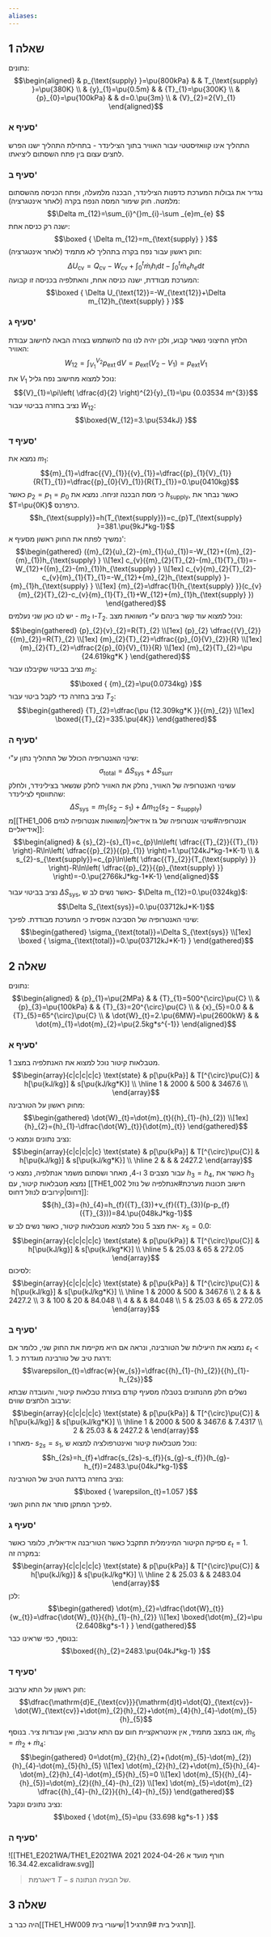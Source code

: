 ```yaml
---
aliases:
---
```

## שאלה 1
נתונים:
$$\begin{aligned}
 & p_{\text{supply} }=\pu{800kPa} &  & T_{\text{supply} }=\pu{380K} \\
 & {y}_{1}=\pu{0.5m} &  & {T}_{1}=\pu{300K} \\
 & {p}_{0}=\pu{100kPa} &  & d=0.\pu{3m} \\
 & {V}_{2}=2{V}_{1}
\end{aligned}$$

### סעיף א'
התהליך אינו קוואזיסטטי עבור האוויר בתוך הצילינדר - בתחילת התהליך ישנו הפרש לחצים עצום בין פתח השסתום ליציאתו.

### סעיף ב'
נגדיר את גבולות המערכת כדפנות הצילינדר, הבכנה מלמעלה, ופתח הכניסה מהשסתום מלמטה.
חוק שימור המסה הנפח בקרה (לאחר אינטגרציה):
$$\Delta m_{12}=\sum_{i}^{}m_{i}-\sum _{e}m_{e} $$
ישנה רק כניסה אחת:
$$\boxed {
\Delta m_{12}=m_{\text{supply} }
 }$$
חוק ראשון עבור נפח בקרה בתהליך לא מתמיד (לאחר אינטגרציה):
$$\Delta U_{\text{cv}}=Q_{\text{cv}}-W_{\text{cv}}+\int_{0}^{t} \dot{m}_{i}h_{i}\mathrm{d}t-\int_{0}^{t} \dot{m}_{e}h_{e}\mathrm{d}t$$
המערכת מבודדת, ישנה כניסה אחת, והאתלפיה בכניסה זו קבועה:
$$\boxed {
\Delta U_{\text{12}}=-W_{\text{12}}+\Delta m_{12}h_{\text{supply} }
 }$$

### סעיף ג'
הלחץ החיצוני נשאר קבוע, ולכן יהיה לנו נוח להשתמש בצורה הבאה לחישוב עבודת האוויר:
$$W_{\text{12}}=\int_{{V}_{1}}^{{V}_{2}} p_{\text{ext}} \, \mathrm{d}V =p_{\text{ext}}({V}_{2}-{V}_{1})=p_{\text{ext}}{V}_{1}$$
את ${V}_{1}$ נוכל למצוא מחישוב נפח גליל:
$${V}_{1}=\pi\left( \dfrac{d}{2} \right)^{2}{y}_{1}=\pu {0.03534 m^{3}}$$
נציב בחזרה בביטוי עבור $W_{12}$:
$$\boxed{W_{12}=3.\pu{534kJ} }$$

### סעיף ד'
נמצא את ${m}_{1}$:
$${m}_{1}=\dfrac{{V}_{1}}{{v}_{1}}=\dfrac{{p}_{1}{V}_{1}}{R{T}_{1}}=\dfrac{{p}_{0}{V}_{1}}{R{T}_{1}}=0.\pu{0410kg}$$
כאשר ${p}_{2}={p}_{1}={p}_{0}$ כי מסת הבכנה זניחה.
נמצא את $h_{\text{supply}}$, כאשר נבחר את $T=\pu{0K}$ כרפרנס.
$$h_{\text{supply}}=h(T_{\text{supply}})=c_{p}T_{\text{supply} }=381.\pu{9kJ*kg-1}$$
נמשיך לפתח את החוק ראשון מסעיף א':
$$\begin{gathered}
({m}_{2}{u}_{2}-{m}_{1}{u}_{1})=-W_{12}+({m}_{2}-{m}_{1})h_{\text{supply} } \\[1ex]
c_{v}({m}_{2}{T}_{2}-{m}_{1}{T}_{1})=-W_{12}+({m}_{2}-{m}_{1})h_{\text{supply} } \\[1ex]
c_{v}{m}_{2}{T}_{2}-c_{v}{m}_{1}{T}_{1}=-W_{12}+{m}_{2}h_{\text{supply} }-{m}_{1}h_{\text{supply} } \\[1ex]
{m}_{2}=\dfrac{1}{h_{\text{supply} }}(c_{v}{m}_{2}{T}_{2}-c_{v}{m}_{1}{T}_{1}+W_{12}+{m}_{1}h_{\text{supply} })
\end{gathered}$$
יש לנו כאן שני נעלמים - ${m}_{2}$ ו-${T}_{2}$. נוכל למצוא עוד קשר בינהם ע"י משוואת מצב:
$$\begin{gathered}
{p}_{2}{v}_{2}=R{T}_{2} \\[1ex]
{p}_{2} \dfrac{{V}_{2}}{{m}_{2}}=R{T}_{2} \\[1ex]
{m}_{2}{T}_{2}=\dfrac{{p}_{0}{V}_{2}}{R} \\[1ex]
{m}_{2}{T}_{2}=\dfrac{2{p}_{0}{V}_{1}}{R} \\[1ex]
{m}_{2}{T}_{2}=\pu {24.619kg*K }
\end{gathered}$$
נציב בביטוי שקיבלנו עבור ${m}_{2}$:
$$\boxed {
{m}_{2}=\pu{0.0734kg}
 }$$
 נציב בחזרה כדי לקבל ביטוי עבור ${T}_{2}$:
 $$\begin{gathered}
{T}_{2}=\dfrac{\pu {12.309kg*K }}{{m}_{2}} \\[1ex]
\boxed{{T}_{2}=335.\pu{4K}}
\end{gathered}$$

### סעיף ה'
שינוי האנטרופיה הכולל של התהליך נתון ע"י:
$$\sigma_{\text{total} }=\Delta S_{\text{sys}}+\Delta S_{\text{surr}}$$
עשינוי האנטרופיה של האוויר, נחלק את האוויר לחלק שנשאר בצילינידר, ולחלק שהתווסף לצילינדר:
$$\Delta S_{\text{sys}}={m}_{1}({s}_{2}-{s}_{1})+\Delta m_{12}({s}_{2}-s_{\text{supply} })$$
מ[[THE1_006 אנטרופיה#שינוי אנטרופיה של גז אידיאלי|משוואות אנטרופיה לגזים אידיאליים]]:
$$\begin{aligned}
 & {s}_{2}-{s}_{1}=c_{p}\ln\left( \dfrac{{T}_{2}}{{T}_{1}} \right)-R\ln\left( \dfrac{{p}_{2}}{{p}_{1}} \right)=1.\pu{124kJ*kg-1*K-1} \\
 & s_{2}-s_{\text{supply}}=c_{p}\ln\left( \dfrac{{T}_{2}}{T_{\text{supply} }} \right)-R\ln\left( \dfrac{{p}_{2}}{{p}_{\text{supply} }} \right)=-0.\pu{2766kJ*kg-1*K-1}
\end{aligned}$$

נציב בביטוי עבור $\Delta S_{\text{sys}}$, כאשר נשים לב ש- $\Delta m_{12}=0.\pu{0324kg}$:
$$\Delta S_{\text{sys}}=0.\pu{03712kJ*K-1}$$
שינוי האנטרופיה של הסביבה אפסית כי המערכת מבודדת. לפיכך:
$$\begin{gathered}
\sigma_{\text{total}}=\Delta S_{\text{sys}} \\[1ex]
\boxed {
\sigma_{\text{total}}=0.\pu{03712kJ*K-1}
 }
\end{gathered}$$
## שאלה 2
נתונים:
$$\begin{aligned}
 & {p}_{1}=\pu{2MPa} &  & {T}_{1}=500^{\circ}\pu{C}  \\
 & {p}_{3}=\pu{100kPa} &  & {T}_{3}=20^{\circ}\pu{C}  \\
 & {x}_{5}=0.0 &  & {T}_{5}=65^{\circ}\pu{C}  \\
 & \dot{W}_{t}=2.\pu{6MW}=\pu{2600kW} &  & \dot{m}_{1}=\dot{m}_{2}=\pu{2.5kg*s^{-1}}
\end{aligned}$$
### סעיף א'
מטבלאות קיטור נוכל למצוא את האנתלפיה במצב $1$.
$$\begin{array}{c|c|c|c|c} 
 \text{state} & p[\pu{kPa}] & T[^{\circ}\pu{C}] &  h[\pu{kJ/kg}] & s[\pu{kJ/kg*K}] \\ 
 \hline 1 & 2000 & 500 & 3467.6 \\
 \end{array}$$
 מחוק ראשון על הטורבינה:
 $$\begin{gathered}
\dot{W}_{t}=\dot{m}_{t}({h}_{1}-{h}_{2}) \\[1ex]
{h}_{2}={h}_{1}-\dfrac{\dot{W}_{t}}{\dot{m}_{t}}
\end{gathered}$$
נציב נתונים ונמצא כי:
$$\begin{array}{c|c|c|c|c} 
 \text{state} & p[\pu{kPa}] & T[^{\circ}\pu{C}] &  h[\pu{kJ/kg}] & s[\pu{kJ/kg*K}] \\ 
 \hline 2 &  &  & 2427.2
 \end{array}$$
 עבור מצבים $3$ ו-$4$, מאחר ושסתום משמר אנתלפיה, נמצא כי ${h}_{3}={h}_{4}$, כאשר את ${h}_{3}$ נמצא מטבלאות קיטור, עם [[THE1_002 חישוב תכונות מערכת#אנתלפיה של נוזל דחוס|קירובים לנוזל דחוס]]:
$${h}_{3}={h}_{4}=h_{f}({T}_{3})+v_{f}({T}_{3})(p-p_{f}({T}_{3}))=84.\pu{048kJ*kg-1}$$
את מצב $5$ נוכל למצוא מטבלאות קיטור, כאשר נשים לב ש- ${x}_{5}=0.0$:
$$\begin{array}{c|c|c|c|c} 
 \text{state} & p[\pu{kPa}] & T[^{\circ}\pu{C}] &  h[\pu{kJ/kg}] & s[\pu{kJ/kg*K}] \\ 
 \hline 5 & 25.03 & 65  & 272.05
 \end{array}$$
לסיכום:
$$\begin{array}{c|c|c|c|c} 
 \text{state} & p[\pu{kPa}] & T[^{\circ}\pu{C}] &  h[\pu{kJ/kg}] & s[\pu{kJ/kg*K}] \\ 
 \hline 1 & 2000 & 500 & 3467.6 \\
 2 &  &  & 2427.2 \\
3 & 100 & 20 & 84.048 \\
4 &  &  & 84.048 \\
5 & 25.03 & 65 & 272.05
 \end{array}$$
### סעיף ב'
נמצא את היעילות של הטורבינה, ונראה אם היא מקיימת את החוק שני, כלומר אם $\varepsilon_{t}<1$.
דרגת טיב של טורבינה מוגדרת כ:
$$\varepsilon_{t}=\dfrac{w}{w_{s}}=\dfrac{{h}_{1}-{h}_{2}}{{h}_{1}-h_{2s}}$$
נשלים חלק מהנתונים בטבלה מסעיף קודם בעזרת טבלאות קיטור, והעובדה שבתא ערבוב הלחצים שווים:
$$\begin{array}{c|c|c|c|c} 
 \text{state} & p[\pu{kPa}] & T[^{\circ}\pu{C}] &  h[\pu{kJ/kg}] & s[\pu{kJ/kg*K}] \\ 
 \hline 1 & 2000 & 500 & 3467.6 & 7.4317 \\
2 & 25.03 &  &  2427.2 & 
 \end{array}$$
מאחר ו- $s_{2s}=s_{1}$, נוכל מטבלאות קיטור ואינטרפולציה למצוא ש:
$$h_{2s}=h_{f}+\dfrac{s_{2s}-s_{f}}{s_{g}-s_{f}}(h_{g}-h_{f})=2483.\pu{04kJ*kg-1}$$
נציב בחזרה בדרגת הטיב של הטורבינה:
$$\boxed {
\varepsilon_{t}=1.057
 }$$
לפיכך המתקן סותר את החוק השני.


### סעיף ג'
ספיקת הקיטור המינימלית תתקבל כאשר הטוריבנה אידיאלית, כלומר כאשר $\varepsilon_{t}=1$. במקרה זה:
$$\begin{array}{c|c|c|c|c} 
 \text{state} & p[\pu{kPa}] & T[^{\circ}\pu{C}] &  h[\pu{kJ/kg}] & s[\pu{kJ/kg*K}] \\ 
 \hline 2 & 25.03 &  & 2483.04
 \end{array}$$
לכן:
$$\begin{gathered}
\dot{m}_{2}=\dfrac{\dot{W}_{t}}{w_{t}}=\dfrac{\dot{W}_{t}}{{h}_{1}-{h}_{2}} \\[1ex]
\boxed{\dot{m}_{2}=\pu {2.6408kg*s-1 } }
\end{gathered}$$
בנוסף, כפי שראינו כבר:
$$\boxed{{h}_{2}=2483.\pu{04kJ*kg-1} }$$
### סעיף ד'
חוק ראשון על התא ערבוב:
$$\dfrac{\mathrm{d}E_{\text{cv}}}{\mathrm{d}t}=\dot{Q}_{\text{cv}}-\dot{W}_{\text{cv}}+\dot{m}_{2}{h}_{2}+\dot{m}_{4}{h}_{4}-\dot{m}_{5}{h}_{5}$$
אנו במצב מתמיד, אין אינטראקציית חום עם התא ערבוב, ואין עבודות ציר. בנוסף, $\dot{m}_{5}=\dot{m}_{2}+\dot{m}_{4}$:
$$\begin{gathered}
0=\dot{m}_{2}{h}_{2}+(\dot{m}_{5}-\dot{m}_{2}){h}_{4}-\dot{m}_{5}{h}_{5} \\[1ex]
\dot{m}_{2}{h}_{2}+\dot{m}_{5}{h}_{4}-\dot{m}_{2}{h}_{4}-\dot{m}_{5}{h}_{5}=0 \\[1ex]
\dot{m}_{5}({h}_{4}-{h}_{5})=\dot{m}_{2}({h}_{4}-{h}_{2}) \\[1ex]
\dot{m}_{5}=\dot{m}_{2} \dfrac{{h}_{4}-{h}_{2}}{{h}_{4}-{h}_{5}}
\end{gathered}$$
נציב נתונים ונקבל:
$$\boxed {
\dot{m}_{5}=\pu {33.698 kg*s-1 }
 }$$


### סעיף ה'
![[THE1_E2021WA/THE1_E2021WA 2021 חורף מועד א 2024-04-26 16.34.42.excalidraw.svg]]
>דיאגרמת $T-s$ של הבעיה הנתונה.

## שאלה 3
היה כבר ב[[THE1_HW009 תרגיל בית 9#תרגיל 1|שיעורי בית]].
